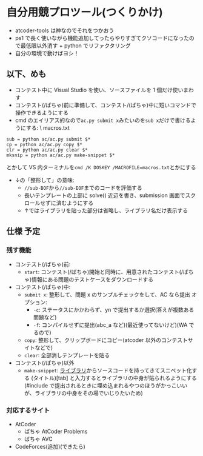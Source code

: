 ﻿# 自分用競プロツール(つくりかけ)

- atcoder-tools は神なのでそれをつかおう
- ps1 で長く使いながら機能追加してったらやりすぎてクソコードになったので最低限以外消す + python でリファクタリング
- 自分の環境で動けばヨシ！

## 以下、めも

- コンテスト中に Visual Studio を使い、ソースファイルを 1 個だけ使いまわす
- コンテスト(/ばちゃ)前に準備して、コンテスト/(ばちゃ)中に短いコマンドで操作できるようにする
- cmd のエイリアス的なので`ac.py submit x`みたいのを`sub x`だけで書けるようにする: \\
macros.txt
```
sub = python ac/ac.py submit $*
cp = python ac/ac.py copy $*
clr = python ac/ac.py clear $*
mksnip = python ac/ac.py make-snippet $*
```
とかして VS 内ターミナルを`cmd /K DOSKEY /MACROFILE=macros.txt`とかにする
- ↓の「整形して」の意味:
	+ `//sub-BOF`から`//sub-EOF`までのコードを評価する
	+ 長いテンプレートの上部に solve() 近辺を書き、submission 画面でスクロールせずに済むようにする
	+ ↑ではライブラリを貼った部分は省略し、ライブラリ名だけ表示する

## 仕様 予定

### 残す機能

- コンテスト(/ばちゃ)前:
	+ `start`: コンテスト(/ばちゃ)開始と同時に、用意されたコンテスト(/ばちゃ)情報にある問題のテストケースをダウンロードする
- コンテスト(/ばちゃ)中:
	+ `submit x`: 整形して、問題 x のサンプルチェックをして、AC なら提出 オプション:
		* `-c`: ステータスにかかわらず、yn で提出するか選択(答えが複数ある問題など)
		* `-f`: コンパイルせずに提出(abc_a など)(最近使ってないけど)(WA でるので)
	+ `copy`: 整形して、クリップボードにコピー(atcoder 以外のコンテストサイトなどで)
	+ `clear`: 全部消しテンプレートを貼る
- コンテスト(/ばちゃ)以外
	+ `make-snippet`: [ライブラリ](https://tqkoh.github.io/library/)からソースコードを持ってきてスニペット化する (タイトル)[tab] と入力するとライブラリの中身が貼られるようにする(#include で提出されるときに埋め込まれるやつのほうがかっこいいが、ライブラリの中身をその場でいじりたいため)

### 対応するサイト

- AtCoder
	+ ばちゃ AtCoder Problems
	+ ばちゃ AVC
- CodeForces(追加)(できたら)
